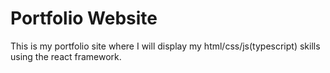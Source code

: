 # Portfolio Website

This is my portfolio site where I will display my html/css/js(typescript) skills using the react framework.
